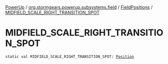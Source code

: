 [PowerUp](../../index.md) / [org.stormgears.powerup.subsystems.field](../index.md) / [FieldPositions](index.md) / [MIDFIELD_SCALE_RIGHT_TRANSITION_SPOT](./-m-i-d-f-i-e-l-d_-s-c-a-l-e_-r-i-g-h-t_-t-r-a-n-s-i-t-i-o-n_-s-p-o-t.md)

# MIDFIELD_SCALE_RIGHT_TRANSITION_SPOT

`static val MIDFIELD_SCALE_RIGHT_TRANSITION_SPOT: `[`Position`](../../org.stormgears.powerup.subsystems.navigator/-position/index.md)
